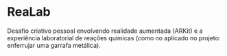 # ReaLab
Desafio criativo pessoal envolvendo realidade aumentada (ARKit) e a experiência laboratorial de reações químicas (como no aplicado no projeto: enferrujar uma garrafa metálica).
